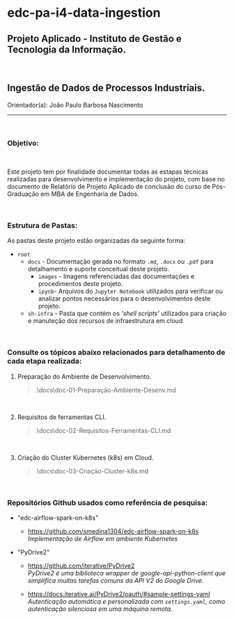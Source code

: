 # edc-pa-i4-data-ingestion

## Projeto Aplicado - Instituto de Gestão e Tecnologia da Informação.
<br>

## Ingestão de Dados de Processos Industriais.

Orientador(a): João Paulo Barbosa Nascimento

_____
<br>

### Objetivo:
<br>

Este projeto tem por finalidade documentar todas as estapas técnicas realizadas para desenvolvimento e implementação do projeto, com base no documento de Relatório de Projeto Aplicado de conclusão do curso de Pós-Graduação em MBA de Engenharia de Dados.

<br>

### Estrutura de Pastas:

As pastas deste projeto estão organizadas da seguinte forma:

- `root`
    - `docs` - Documentação gerada no formato `.md`, `.docx` ou `.pdf` para detalhamento e suporte conceitual deste projeto.
        - `images` - Imagens referenciadas das documentações e procedimentos deste projeto.
        - `ipynb`- Arquivos do `Jupyter Notebook` utilizados para verificar ou analizar pontos necessários para o desenvolvimentos deste projeto.
    - `sh-infra` - Pasta que contém os *'shell scripts'* utilizados para criação e manuteção dos recursos de infraestrutura em cloud.

<br>

### Consulte os tópicos abaixo relacionados para detalhamento de cada etapa realizada:

1. Preparação do Ambiente de Desenvolvimento.
    >.\docs\doc-01-Preparação-Ambiente-Desenv.md
<br>

2. Requisitos de ferramentas CLI.
    >.\docs\doc-02-Requisitos-Ferramentas-CLI.md
<br>

3. Criação do Cluster Kubernetes (k8s) em Cloud.
    >.\docs\doc-03-Criação-Cluster-k8s.md
<br>

### Repositórios Github usados como referência de pesquisa:

- "edc-airflow-spark-on-k8s"
    - https://github.com/smedina1304/edc-airflow-spark-on-k8s
        <br>
        *Implementação de Airflow em ambiente Kubernetes*

- "PyDrive2"
    - https://github.com/iterative/PyDrive2
        <br>
        *PyDrive2 é uma biblioteca wrapper de google-api-python-client que simplifica muitas tarefas comuns da API V2 do Google Drive.*

    - https://docs.iterative.ai/PyDrive2/oauth/#sample-settings-yaml
        <br>
        *Autenticação automática e personalizada com `settings.yaml`, como autenticação silenciosa em uma máquina remota.*

<br>